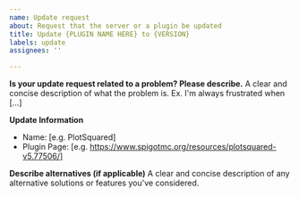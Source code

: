 ```yaml
---
name: Update request
about: Request that the server or a plugin be updated
title: Update {PLUGIN NAME HERE} to {VERSION}
labels: update
assignees: ''

---
```


**Is your update request related to a problem? Please describe.**
A clear and concise description of what the problem is. Ex. I'm always frustrated when [...]

**Update Information**
 - Name: [e.g. PlotSquared]
 - Plugin Page: [e.g. https://www.spigotmc.org/resources/plotsquared-v5.77506/]

**Describe alternatives (if applicable)**
A clear and concise description of any alternative solutions or features you've considered.
